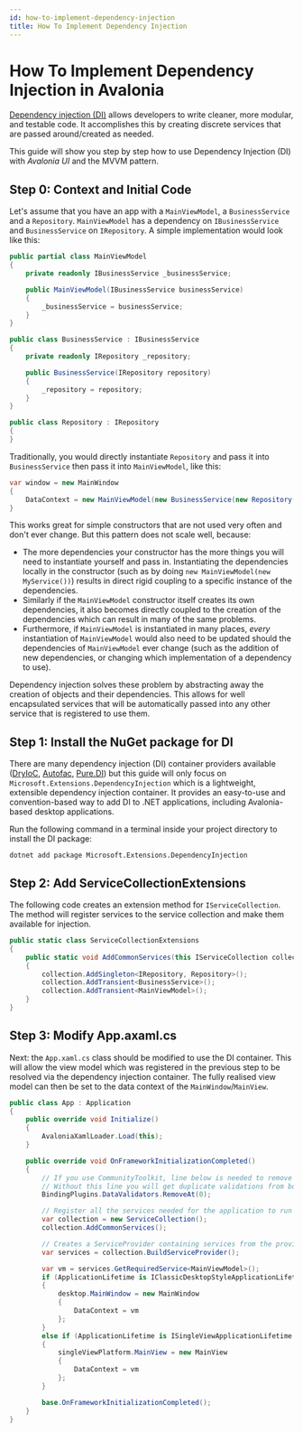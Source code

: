 ```yaml
---
id: how-to-implement-dependency-injection
title: How To Implement Dependency Injection
---
```


# How To Implement Dependency Injection in Avalonia

[Dependency injection (DI)](https://en.wikipedia.org/wiki/Dependency_injection) allows developers to write cleaner, more modular, and testable code. It accomplishes this by creating discrete services that are passed around/created as needed.

This guide will show you step by step how to use Dependency Injection (DI) with _Avalonia UI_ and the MVVM pattern. 

## Step 0: Context and Initial Code

Let's assume that you have an app with a `MainViewModel`, a `BusinessService` and a `Repository`. `MainViewModel` has a dependency on `IBusinessService` and `BusinessService` on `IRepository`. A simple implementation would look like this:

```csharp
public partial class MainViewModel
{
    private readonly IBusinessService _businessService;

    public MainViewModel(IBusinessService businessService)
    {
        _businessService = businessService;
    }
}
```

```csharp
public class BusinessService : IBusinessService
{
    private readonly IRepository _repository;

    public BusinessService(IRepository repository)
    {
        _repository = repository;
    }
}
```

```csharp
public class Repository : IRepository
{
}
```

Traditionally, you would directly instantiate `Repository` and pass it into `BusinessService` then pass it into `MainViewModel`, like this:

```csharp
var window = new MainWindow
{
    DataContext = new MainViewModel(new BusinessService(new Repository()))
}
```

This works great for simple constructors that are not used very often and don't ever change. But this pattern does not scale well, because:
- The more dependencies your constructor has the more things you will need to instantiate yourself and pass in. Instantiating the dependencies locally in the constructor (such as by doing `new MainViewModel(new MyService())`) results in direct rigid coupling to a specific instance of the dependencies. 
- Similarly if the `MainViewModel` constructor itself creates its own dependencies, it also becomes directly coupled to the creation of the dependencies which can result in many of the same problems. 
- Furthermore, if `MainViewModel` is instantiated in many places, _every_ instantiation of `MainViewModel` would also need to be updated should the dependencies of `MainViewModel` ever change (such as the addition of new dependencies, or changing which implementation of a dependency to use).

Dependency injection solves these problem by abstracting away the creation of objects and their dependencies. This allows for well encapsulated services that will be automatically passed into any other service that is registered to use them.

## Step 1: Install the NuGet package for DI
There are many dependency injection (DI) container providers available ([DryIoC](https://github.com/dadhi/DryIoc), [Autofac](https://github.com/autofac/Autofac), [Pure.DI](https://github.com/DevTeam/Pure.DI)) but this guide will only focus on `Microsoft.Extensions.DependencyInjection` which is a lightweight, extensible dependency injection container. It provides an easy-to-use and convention-based way to add DI to .NET applications, including Avalonia-based desktop applications.

Run the following command in a terminal inside your project directory to install the DI package:

```shell
dotnet add package Microsoft.Extensions.DependencyInjection
```

## Step 2: Add ServiceCollectionExtensions 
The following code creates an extension method for `IServiceCollection`. The method will register services to the service collection and make them available for injection.

```csharp
public static class ServiceCollectionExtensions
{
    public static void AddCommonServices(this IServiceCollection collection)
    {
        collection.AddSingleton<IRepository, Repository>();
        collection.AddTransient<BusinessService>();
        collection.AddTransient<MainViewModel>();
    }
}
```

## Step 3: Modify App.axaml.cs
Next: the `App.xaml.cs` class should be modified to use the DI container. This will allow the view model which was registered in the previous step to be resolved via the dependency injection container. The fully realised view model can then be set to the data context of the `MainWindow`/`MainView`. 

```csharp
public class App : Application
{
    public override void Initialize()
    {
        AvaloniaXamlLoader.Load(this);
    }

    public override void OnFrameworkInitializationCompleted()
    {
        // If you use CommunityToolkit, line below is needed to remove Avalonia data validation.
        // Without this line you will get duplicate validations from both Avalonia and CT
        BindingPlugins.DataValidators.RemoveAt(0);

        // Register all the services needed for the application to run
        var collection = new ServiceCollection();
        collection.AddCommonServices();

        // Creates a ServiceProvider containing services from the provided IServiceCollection
        var services = collection.BuildServiceProvider();

        var vm = services.GetRequiredService<MainViewModel>();
        if (ApplicationLifetime is IClassicDesktopStyleApplicationLifetime desktop)
        {
            desktop.MainWindow = new MainWindow
            {
                DataContext = vm
            };
        }
        else if (ApplicationLifetime is ISingleViewApplicationLifetime singleViewPlatform)
        {
            singleViewPlatform.MainView = new MainView
            {
                DataContext = vm
            };
        }

        base.OnFrameworkInitializationCompleted();
    }
}
```